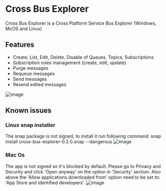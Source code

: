 # Cross Bus Explorer

Cross Bus Explorer is a Cross Platform Service Bus Explorer (Windows, McOS and Linux)

## Features

- Create, List, Edit, Delete, Disable of Queues, Topics, Subscriptions
- Subscription rules management (create, edit, update)
- Purge messages
- Requeue messages
- Send messages
- Resend edited messages

![image](https://user-images.githubusercontent.com/6861396/204493783-9a98340f-5d00-4c67-848f-25b7c6df5c69.png)

## Known issues
### Linux snap installer

The snap package is not signed, to install it run following command:
snap install cross-bus-explorer-0.2.0.snap --dangerous
![image](https://user-images.githubusercontent.com/6861396/206653698-f1146dad-7d03-4f72-ae0a-c5d55cc3ee6d.png)


### Mac Os

The app is not signed so it's blocked by default. Please go to Privacy and Security and click 'Open anyway' on the option in 'Security' section. Also above the 'Allow applications downloaded from' option need to be set to: 'App Store and identified developers'.
![image](https://user-images.githubusercontent.com/6861396/206653511-2584d668-f3fa-47f2-acd4-6242788b9996.png)
